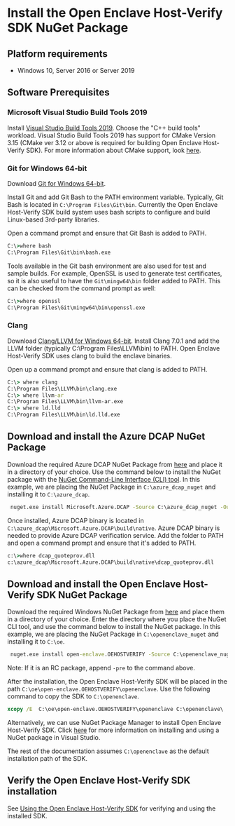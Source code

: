 # Install the Open Enclave Host-Verify SDK NuGet Package

## Platform requirements

- Windows 10, Server 2016 or Server 2019

## Software Prerequisites

### Microsoft Visual Studio Build Tools 2019

Install [Visual Studio Build Tools 2019](https://aka.ms/vs/16/release/vs_buildtools.exe). Choose the "C++ build tools" workload. Visual Studio Build Tools 2019 has support for CMake Version 3.15 (CMake ver 3.12 or above is required for building Open Enclave Host-Verify SDK). For more information about CMake support, look [here](https://blogs.msdn.microsoft.com/vcblog/2016/10/05/cmake-support-in-visual-studio/).

### Git for Windows 64-bit

Download [Git for Windows 64-bit](https://git-scm.com/download/win).

Install Git and add Git Bash to the PATH environment variable.
Typically, Git Bash is located in `C:\Program Files\Git\bin`.
Currently the Open Enclave Host-Verify SDK build system uses bash scripts to configure
and build Linux-based 3rd-party libraries.

Open a command prompt and ensure that Git Bash is added to PATH.

```cmd
C:\>where bash
C:\Program Files\Git\bin\bash.exe
```

Tools available in the Git bash environment are also used for test and sample
builds. For example, OpenSSL is used to generate test certificates, so it is
also useful to have the `Git\mingw64\bin` folder added to PATH. This can be checked
from the command prompt as well:

```cmd
C:\>where openssl
C:\Program Files\Git\mingw64\bin\openssl.exe
```

### Clang

Download [Clang/LLVM for Windows 64-bit](http://releases.llvm.org/7.0.1/LLVM-7.0.1-win64.exe).
Install Clang 7.0.1 and add the LLVM folder (typically C:\Program Files\LLVM\bin)
to PATH. Open Enclave Host-Verify SDK uses clang to build the enclave binaries.

Open up a command prompt and ensure that clang is added to PATH.

```cmd
C:\> where clang
C:\Program Files\LLVM\bin\clang.exe
C:\> where llvm-ar
C:\Program Files\LLVM\bin\llvm-ar.exe
C:\> where ld.lld
C:\Program Files\LLVM\bin\ld.lld.exe
```

## Download and install the Azure DCAP NuGet Package

Download the required Azure DCAP NuGet Package from [here](https://github.com/microsoft/Azure-DCAP-Client/releases/latest) and place it in a directory of your choice. Use the command below to install the NuGet package with the [NuGet Command-Line Interface (CLI) tool](https://dist.nuget.org/win-x86-commandline/latest/nuget.exe). In this example, we are placing the NuGet Package in `C:\azure_dcap_nuget` and installing it to `C:\azure_dcap`.

```cmd
 nuget.exe install Microsoft.Azure.DCAP -Source C:\azure_dcap_nuget -OutputDirectory C:\azure_dcap -ExcludeVersion
```

Once installed, Azure DCAP binary is located in `C:\azure_dcap\Microsoft.Azure.DCAP\build\native`.
Azure DCAP binary is needed to provide Azure DCAP verification service. Add the folder to PATH and open a command prompt and ensure that it's added to PATH.

```cmd
c:\>where dcap_quoteprov.dll
c:\azure_dcap\Microsoft.Azure.DCAP\build\native\dcap_quoteprov.dll
```

## Download and install the Open Enclave Host-Verify SDK NuGet Package

Download the required Windows NuGet Package from [here](https://github.com/openenclave/openenclave/releases) and place them in a directory of your choice. Enter the directory where you place the NuGet CLI tool, and use the command below to install the NuGet package. In this example, we are placing the NuGet Package in `C:\openenclave_nuget` and installing it to `C:\oe`.

```cmd
 nuget.exe install open-enclave.OEHOSTVERIFY -Source C:\openenclave_nuget -OutputDirectory C:\oe -ExcludeVersion
```

Note: If it is an RC package, append `-pre` to the command above.

After the installation, the Open Enclave Host-Verify SDK will be placed in the path `C:\oe\open-enclave.OEHOSTVERIFY\openenclave`.
Use the following command to copy the SDK to `C:\openenclave`.

```cmd
xcopy /E  C:\oe\open-enclave.OEHOSTVERIFY\openenclave C:\openenclave\
```

Alternatively, we can use NuGet Package Manager to install Open Enclave Host-Verify SDK. Click [here](https://docs.microsoft.com/en-us/nuget/quickstart/install-and-use-a-package-in-visual-studio) for more information on installing and using a NuGet package in Visual Studio.

The rest of the documentation assumes `C:\openenclave` as the default installation path of the SDK.


## Verify the Open Enclave Host-Verify SDK installation

See [Using the Open Enclave Host-Verify SDK](Windows_using_host_verify.md) for verifying and using the installed SDK.
